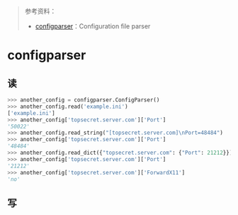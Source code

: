 > 参考资料：
>
> - [configparser](https://docs.python.org/3/library/configparser.html#module-configparser)：Configuration file parser

# configparser

## 读

```python
>>> another_config = configparser.ConfigParser()
>>> another_config.read('example.ini')
['example.ini']
>>> another_config['topsecret.server.com']['Port']
'50022'
>>> another_config.read_string("[topsecret.server.com]\nPort=48484")
>>> another_config['topsecret.server.com']['Port']
'48484'
>>> another_config.read_dict({"topsecret.server.com": {"Port": 21212}})
>>> another_config['topsecret.server.com']['Port']
'21212'
>>> another_config['topsecret.server.com']['ForwardX11']
'no'
```



## 写

